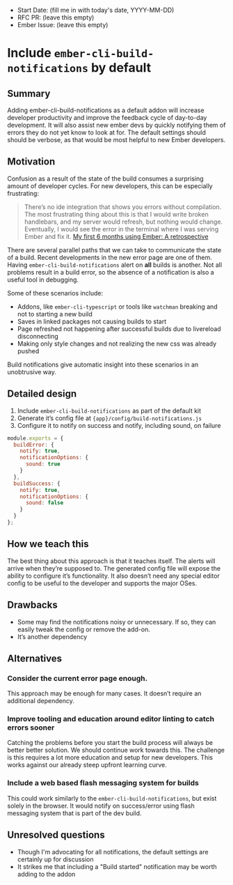 - Start Date: (fill me in with today's date, YYYY-MM-DD)
- RFC PR: (leave this empty)
- Ember Issue: (leave this empty)

# Include `ember-cli-build-notifications` by default

## Summary

Adding ember-cli-build-notifications as a default addon will increase developer productivity and improve the feedback cycle of day-to-day development. It will also assist new ember devs by quickly notifying them of errors they do not yet know to look at for. The default settings should should be verbose, as that would be most helpful to new Ember developers. 

## Motivation

Confusion as a result of the state of the build consumes a surprising amount of developer cycles. For new developers, this can be especially frustrating: 

> There’s no ide integration that shows you errors without compilation. The most frustrating thing about this is that I would write broken handlebars, and my server would refresh, but nothing would change. Eventually, I would see the error in the terminal where I was serving Ember and fix it. [My first 6 months using Ember: A retrospective](https://medium.com/@Realrobwebb/my-first-6-months-using-ember-a-retrospective-a5ecf3259b09)

There are several parallel paths that we can take to communicate the state of a build. Recent developments in the new error page are one of them.  Having `ember-cli-build-notifications` alert on **all** builds is another. Not all problems result in a build error, so the absence of a notification is also a useful tool in debugging.

Some of these scenarios include: 
* Addons, like `ember-cli-typescript` or tools like `watchman` breaking and not to starting a new build
* Saves in linked packages not causing builds to start
* Page refreshed not happening after successful builds due to livereload disconnecting
* Making only style changes and not realizing the new css was already pushed

Build notifications give automatic insight into these scenarios in an unobtrusive way. 

## Detailed design
1. Include `ember-cli-build-notifications` as part of the default kit
2. Generate it’s config file at `{app}/config/build-notifications.js`
3. Configure it to notify on success and notify, including sound, on failure
```js
module.exports = {
  buildError: {
    notify: true,
    notificationOptions: {
      sound: true
    }
  },
  buildSuccess: {
    notify: true,
    notificationOptions: {
      sound: false
    }
  }
};
```

## How we teach this

The best thing about this approach is that it teaches itself. The alerts will arrive when they’re supposed to. The generated config file will expose the ability to configure it’s functionality. It also doesn’t need any special editor config to be useful to the developer and supports the major OSes.

## Drawbacks

* Some may find the notifications noisy or unnecessary. If so, they can easily tweak the config or remove the add-on. 
* It’s another dependency

## Alternatives

### Consider the current error page enough.
This approach may be enough for many cases. It doesn’t require an additional dependency.

### Improve tooling and education around editor linting to catch errors sooner
Catching the problems before you start the build process will always be better better solution. We should continue work towards this. The challenge is this requires a lot more education and setup for new developers. This works against our already steep upfront learning curve. 

### Include a web based flash messaging system for builds
This could work similarly to the `ember-cli-build-notifications`, but exist solely in the browser. It would notify on success/error using flash messaging system that is part of the dev build. 

## Unresolved questions

* Though I'm advocating for all notifications, the default settings are certainly up for discussion
* It strikes me that including a "Build started" notification may be worth adding to the addon
